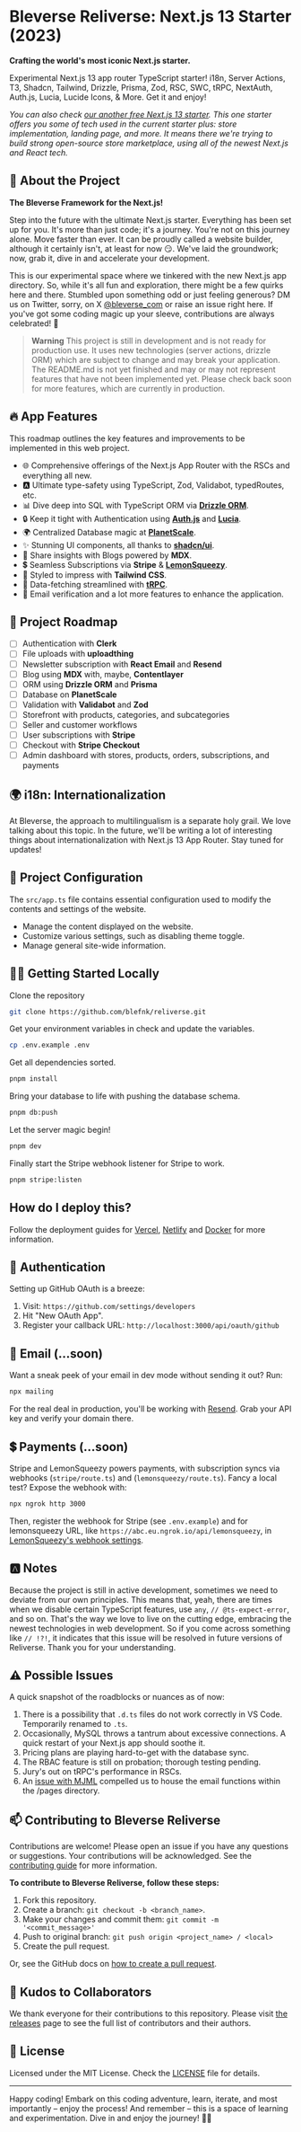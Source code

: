 # Bleverse Reliverse: Next.js 13 Starter (2023)

**Crafting the world's most iconic Next.js starter.**

Experimental Next.js 13 app router TypeScript starter! i18n, Server Actions, T3, Shadcn, Tailwind, Drizzle, Prisma, Zod, RSC, SWC, tRPC, NextAuth, Auth.js, Lucia, Lucide Icons, & More. Get it and enjoy!

_You can also check [our another free Next.js 13 starter](https://github.com/blefnk/relivator). This one starter offers you some of tech used in the current starter plus: store implementation, landing page, and more. It means there we're trying to build strong open-source store marketplace, using all of the newest Next.js and React tech._

## 🚀 About the Project

**The Bleverse Framework for the Next.js!**

Step into the future with the ultimate Next.js starter. Everything has been set up for you. It's more than just code; it's a journey. You're not on this journey alone. Move faster than ever. It can be proudly called a website builder, although it certainly isn't, at least for now 😏. We've laid the groundwork; now, grab it, dive in and accelerate your development.

This is our experimental space where we tinkered with the new Next.js app directory. So, while it's all fun and exploration, there might be a few quirks here and there. Stumbled upon something odd or just feeling generous? DM us on Twitter, sorry, on X [@bleverse_com](https://x.com/bleverse_com) or raise an issue right here. If you've got some coding magic up your sleeve, contributions are always celebrated! 🎉

> **Warning**
> This project is still in development and is not ready for production use.
> It uses new technologies (server actions, drizzle ORM) which are subject to change and may break your application.
> The README.md is not yet finished and may or may not represent features that have not been implemented yet.
> Please check back soon for more features, which are currently in production.

## 🔥 App Features

This roadmap outlines the key features and improvements to be implemented in this web project.

- 🌐 Comprehensive offerings of the Next.js App Router with the RSCs and everything all new.
- 🅰️ Ultimate type-safety using TypeScript, Zod, Validabot, typedRoutes, etc.
- 📊 Dive deep into SQL with TypeScript ORM via [**Drizzle ORM**](https://github.com/drizzle-team/drizzle-orm).
- 🔒 Keep it tight with Authentication using [**Auth.js**](https://authjs.dev) and [**Lucia**](https://github.com/pilcrowOnPaper/lucia).
- 🌍 Centralized Database magic at [**PlanetScale**](https://planetscale.com).
- ✨ Stunning UI components, all thanks to [**shadcn/ui**](https://github.com/shadcn/ui).
- 📝 Share insights with Blogs powered by **MDX**.
- 💲 Seamless Subscriptions via **Stripe** & [**LemonSqueezy**](https://www.lemonsqueezy.com/).
- 🎨 Styled to impress with **Tailwind CSS**.
- 📡 Data-fetching streamlined with [**tRPC**](https://github.com/trpc/trpc).
- 📧 Email verification and a lot more features to enhance the application.

## 🌟 Project Roadmap

- [ ] Authentication with **Clerk**
- [ ] File uploads with **uploadthing**
- [ ] Newsletter subscription with **React Email** and **Resend**
- [ ] Blog using **MDX** with, maybe, **Contentlayer**
- [ ] ORM using **Drizzle ORM** and **Prisma**
- [ ] Database on **PlanetScale**
- [ ] Validation with **Validabot** and **Zod**
- [ ] Storefront with products, categories, and subcategories
- [ ] Seller and customer workflows
- [ ] User subscriptions with **Stripe**
- [ ] Checkout with **Stripe Checkout**
- [ ] Admin dashboard with stores, products, orders, subscriptions, and payments

## 🌍 i18n: Internationalization

At Bleverse, the approach to multilingualism is a separate holy grail. We love talking about this topic. In the future, we'll be writing a lot of interesting things about internationalization with Next.js 13 App Router. Stay tuned for updates!

## 👋 Project Configuration

The `src/app.ts` file contains essential configuration used to modify the contents and settings of the website.

- Manage the content displayed on the website.
- Customize various settings, such as disabling theme toggle.
- Manage general site-wide information.

## 🏃‍♂️ Getting Started Locally

Clone the repository

```bash
git clone https://github.com/blefnk/reliverse.git
```

Get your environment variables in check and update the variables.

```sh
cp .env.example .env
```

Get all dependencies sorted.

```sh
pnpm install
```

Bring your database to life with pushing the database schema.

```bash
pnpm db:push
```

Let the server magic begin!

```sh
pnpm dev
```

Finally start the Stripe webhook listener for Stripe to work.

```bash
pnpm stripe:listen
```

## How do I deploy this?

Follow the deployment guides for [Vercel](https://create.t3.gg/en/deployment/vercel), [Netlify](https://create.t3.gg/en/deployment/netlify) and [Docker](https://create.t3.gg/en/deployment/docker) for more information.

## 🔐 Authentication

Setting up GitHub OAuth is a breeze:

1. Visit: `https://github.com/settings/developers`
2. Hit "New OAuth App".
3. Register your callback URL: `http://localhost:3000/api/oauth/github`

## 💌 Email (...soon)

Want a sneak peek of your email in dev mode without sending it out? Run:

```bash
npx mailing
```

For the real deal in production, you'll be working with [Resend](resend.com). Grab your API key and verify your domain there.

## 💲 Payments (...soon)

Stripe and LemonSqueezy powers payments, with subscription syncs via webhooks (`stripe/route.ts`) and (`lemonsqueezy/route.ts`). Fancy a local test? Expose the webhook with:

```bash
npx ngrok http 3000
```

Then, register the webhook for Stripe (see `.env.example`) and for lemonsqueezy URL, like `https://abc.eu.ngrok.io/api/lemonsqueezy`, in [LemonSqueezy's webhook settings](https://app.lemonsqueezy.com/settings/webhooks).

## 🅰️ Notes

Because the project is still in active development, sometimes we need to deviate from our own principles. This means that, yeah, there are times when we disable certain TypeScript features, use `any`, `// @ts-expect-error`, and so on. That's the way we love to live on the cutting edge, embracing the newest technologies in web development. So if you come across something like `// !?!`, it indicates that this issue will be resolved in future versions of Reliverse. Thank you for your understanding.

## ⚠️ Possible Issues

A quick snapshot of the roadblocks or nuances as of now:

1. There is a possibility that `.d.ts` files do not work correctly in VS Code. Temporarily renamed to `.ts`.
2. Occasionally, MySQL throws a tantrum about excessive connections. A quick restart of your Next.js app should soothe it.
3. Pricing plans are playing hard-to-get with the database sync.
4. The RBAC feature is still on probation; thorough testing pending.
5. Jury's out on tRPC's performance in RSCs.
6. An [issue with MJML](https://github.com/vercel/next.js/issues/50042) compelled us to house the email functions within the /pages directory.

## 📫 Contributing to Bleverse Reliverse

Contributions are welcome! Please open an issue if you have any questions or suggestions. Your contributions will be acknowledged. See the [contributing guide](./CONTRIBUTING.md) for more information.

**To contribute to Bleverse Reliverse, follow these steps:**

1. Fork this repository.
2. Create a branch: `git checkout -b <branch_name>`.
3. Make your changes and commit them: `git commit -m '<commit_message>'`
4. Push to original branch: `git push origin <project_name> / <local>`
5. Create the pull request.

Or, see the GitHub docs on [how to create a pull request](https://help.github.com/en/github/collaborating-with-issues-and-pull-requests/creating-a-pull-request).

## 🙌 Kudos to Collaborators

We thank everyone for their contributions to this repository. Please visit [the releases](/releases) page to see the full list of contributors and their authors.

## 📄 License

Licensed under the MIT License. Check the [LICENSE](./LICENSE) file for details.

---

Happy coding! Embark on this coding adventure, learn, iterate, and most importantly – enjoy the process! And remember – this is a space of learning and experimentation. Dive in and enjoy the journey! 🚀🌌
